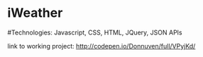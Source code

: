 # iWeather

#Technologies: Javascript, CSS, HTML, JQuery, JSON APIs

link to working project: http://codepen.io/Donnuven/full/VPyjKd/
